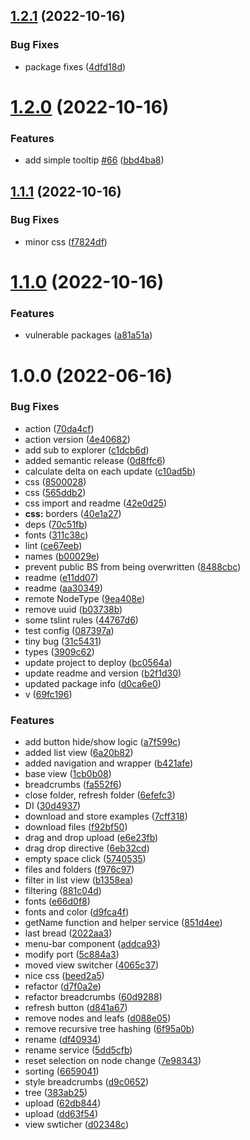 ## [1.2.1](https://github.com/artemnih/ngx-explorer/compare/v1.2.0...v1.2.1) (2022-10-16)


### Bug Fixes

* package fixes ([4dfd18d](https://github.com/artemnih/ngx-explorer/commit/4dfd18da741f527b822952d0d63506cea4af91eb))

# [1.2.0](https://github.com/artemnih/ngx-explorer/compare/v1.1.1...v1.2.0) (2022-10-16)


### Features

* add simple tooltip [#66](https://github.com/artemnih/ngx-explorer/issues/66) ([bbd4ba8](https://github.com/artemnih/ngx-explorer/commit/bbd4ba87afe717c22b4355132629d37fe280f6fc))

## [1.1.1](https://github.com/artemnih/ngx-explorer/compare/v1.1.0...v1.1.1) (2022-10-16)


### Bug Fixes

* minor css ([f7824df](https://github.com/artemnih/ngx-explorer/commit/f7824df229c32d54b05cf2d42d65793fee0937ca))

# [1.1.0](https://github.com/artemnih/ngx-explorer/compare/v1.0.0...v1.1.0) (2022-10-16)


### Features

* vulnerable packages ([a81a51a](https://github.com/artemnih/ngx-explorer/commit/a81a51af8874fecb10de04d80b9ecfa94527a3a6))

# 1.0.0 (2022-06-16)


### Bug Fixes

* action ([70da4cf](https://github.com/artemnih/ngx-explorer/commit/70da4cf9b2b781e51bd540b0563e27b76b8092f7))
* action version ([4e40682](https://github.com/artemnih/ngx-explorer/commit/4e40682436c7985f1dfc48c9422d8377e1a33aa9))
* add sub to explorer ([c1dcb6d](https://github.com/artemnih/ngx-explorer/commit/c1dcb6d0ce6dfa32c3f9448c7cc9d9f0f1393355))
* added semantic release ([0d8ffc6](https://github.com/artemnih/ngx-explorer/commit/0d8ffc61a309e4e1e565acf9d258346a40c6ed77))
* calculate delta on each update ([c10ad5b](https://github.com/artemnih/ngx-explorer/commit/c10ad5bb29e6ae5c7b3a878ab8159c19d73ee17f))
* css ([8500028](https://github.com/artemnih/ngx-explorer/commit/8500028afd4406a5fd6e5a5e2390963a3eaf8fb7))
* css ([565ddb2](https://github.com/artemnih/ngx-explorer/commit/565ddb28c6861ba28ed90876e3fefbb24e3021db))
* css import and readme ([42e0d25](https://github.com/artemnih/ngx-explorer/commit/42e0d25cc302ac98e790a2296c3b68edf3261be7))
* **css:** borders ([40e1a27](https://github.com/artemnih/ngx-explorer/commit/40e1a273c3a7531d7fbae98efdd5c9a1e99dd661))
* deps ([70c51fb](https://github.com/artemnih/ngx-explorer/commit/70c51fb046a900bf950994506604038493188527))
* fonts ([311c38c](https://github.com/artemnih/ngx-explorer/commit/311c38cf0a9776df237c7cd9d88f5ea5faa34cb4))
* lint ([ce67eeb](https://github.com/artemnih/ngx-explorer/commit/ce67eeb7e311672218d153bd9678726dc641a5b5))
* names ([b00029e](https://github.com/artemnih/ngx-explorer/commit/b00029eaa917c371164bdee0d805f48eb689e8af))
* prevent public BS from being overwritten ([8488cbc](https://github.com/artemnih/ngx-explorer/commit/8488cbc7fe4b11386bc7b9ea6ab3008b7df8e188))
* readme ([e11dd07](https://github.com/artemnih/ngx-explorer/commit/e11dd074ea5a8a0636ee5547d00db574e079db8d))
* readme ([aa30349](https://github.com/artemnih/ngx-explorer/commit/aa30349b778cb0ed5abace2252a79e19a38a2c8e))
* remote NodeType ([9ea408e](https://github.com/artemnih/ngx-explorer/commit/9ea408e58166c81ebaa2772d1be923c65635e79f))
* remove uuid ([b03738b](https://github.com/artemnih/ngx-explorer/commit/b03738b34e61342b82b174cfb825d34a7736fff1))
* some tslint rules ([44767d6](https://github.com/artemnih/ngx-explorer/commit/44767d69f00df2e3df7358f0468c3c164773884b))
* test config ([087397a](https://github.com/artemnih/ngx-explorer/commit/087397a5bf62112c62bfc799bd600163bfd5bb28))
* tiny bug ([31c5431](https://github.com/artemnih/ngx-explorer/commit/31c543168e62421183be4674eca7b90b5067ff49))
* types ([3909c62](https://github.com/artemnih/ngx-explorer/commit/3909c62e66c823da12c8cf0386772d2adc391508))
* update project to deploy ([bc0564a](https://github.com/artemnih/ngx-explorer/commit/bc0564a09de38f0a21ba0c3e4ad3f70275730ca8))
* update readme and version ([b2f1d30](https://github.com/artemnih/ngx-explorer/commit/b2f1d306262c96305ec77ef1961760e0f2cca771))
* updated package info ([d0ca6e0](https://github.com/artemnih/ngx-explorer/commit/d0ca6e00acf84c27ae3344200d1ec37bd3ff4214))
* v ([69fc196](https://github.com/artemnih/ngx-explorer/commit/69fc1966a8fb1d382353d91d44576e02fc7c3e5c))


### Features

* add button hide/show logic ([a7f599c](https://github.com/artemnih/ngx-explorer/commit/a7f599c85adbdecd5fef6e9a495d45f8bb3386ef))
* added list view ([6a20b82](https://github.com/artemnih/ngx-explorer/commit/6a20b8299fc56ab9e7d69361e36749cc89d1dae2))
* added navigation and wrapper ([b421afe](https://github.com/artemnih/ngx-explorer/commit/b421afe1436f4898efed0ede63095217bd2454b8))
* base view ([1cb0b08](https://github.com/artemnih/ngx-explorer/commit/1cb0b088d4476ab82589624ff09729a5b87fc936))
* breadcrumbs ([fa552f6](https://github.com/artemnih/ngx-explorer/commit/fa552f6f7fe4e20d6f5e297ffe1502263091a040))
* close folder, refresh folder ([6efefc3](https://github.com/artemnih/ngx-explorer/commit/6efefc34282fa6e9a4b157c1acfd16a947eff1c2))
* DI ([30d4937](https://github.com/artemnih/ngx-explorer/commit/30d4937c0375c015c18bbfb88608ef783001bd10))
* download and store examples ([7cff318](https://github.com/artemnih/ngx-explorer/commit/7cff318930f9a8531c952a8f145ba6eb5a3498ae))
* download files ([f92bf50](https://github.com/artemnih/ngx-explorer/commit/f92bf508f07fcda8e023a15867433dadc6ca6f56))
* drag and drop upload ([e6e23fb](https://github.com/artemnih/ngx-explorer/commit/e6e23fb51fedf4874564f02c87b7529ba8020d75))
* drag drop directive ([6eb32cd](https://github.com/artemnih/ngx-explorer/commit/6eb32cd89202e1d3d25788986f836640dd1464e4))
* empty space click ([5740535](https://github.com/artemnih/ngx-explorer/commit/5740535bb2f6d390c468f453a8868bfe83372c62))
* files and folders ([f976c97](https://github.com/artemnih/ngx-explorer/commit/f976c97c39a7d0451b7f9011ff6ede72612ae929))
* filter in list view ([b1358ea](https://github.com/artemnih/ngx-explorer/commit/b1358ea788e7da47b3e7f621ce961d327290ae8b))
* filtering ([881c04d](https://github.com/artemnih/ngx-explorer/commit/881c04d18fa3196ac0527924de4752b56b73f444))
* fonts ([e66d0f8](https://github.com/artemnih/ngx-explorer/commit/e66d0f88302518d7974b392e67fe87a085e13775))
* fonts and color ([d9fca4f](https://github.com/artemnih/ngx-explorer/commit/d9fca4f0b600e991188fe8921d043ee9c12f540d))
* getName function and helper service ([851d4ee](https://github.com/artemnih/ngx-explorer/commit/851d4ee17e960ddef7c92d831a68c665cf66c0b9))
* last bread ([2022aa3](https://github.com/artemnih/ngx-explorer/commit/2022aa30e88ee839056438f08a9865c023084269))
* menu-bar component ([addca93](https://github.com/artemnih/ngx-explorer/commit/addca932940b4d3aab670040c04f7e8d58d9c505))
* modify port ([5c884a3](https://github.com/artemnih/ngx-explorer/commit/5c884a3e06e53bd4661628be2e8d51b92f2469c3))
* moved view switcher ([4065c37](https://github.com/artemnih/ngx-explorer/commit/4065c37fc76dd3a06acbf1411b2c09bbdd20ff8c))
* nice css ([beed2a5](https://github.com/artemnih/ngx-explorer/commit/beed2a569429fe1b2f618a237e3728576afb9fe0))
* refactor ([d7f0a2e](https://github.com/artemnih/ngx-explorer/commit/d7f0a2e993901162dd5003afbf52ee6446618c04))
* refactor breadcrumbs ([60d9288](https://github.com/artemnih/ngx-explorer/commit/60d9288e143b8df5b0754d1f51fe68171a0553dc))
* refresh button ([d841a67](https://github.com/artemnih/ngx-explorer/commit/d841a67cea87d48c1aeac3f28797b6c677b82c5a))
* remove nodes and leafs ([d088e05](https://github.com/artemnih/ngx-explorer/commit/d088e054c29baa7383a45a04ac6af81605d39893))
* remove recursive tree hashing ([6f95a0b](https://github.com/artemnih/ngx-explorer/commit/6f95a0ba4f9d73e85fa3c0818ca3930b29e3d247))
* rename ([df40934](https://github.com/artemnih/ngx-explorer/commit/df409346aab48cb6432ada6ec805b815c13120bc))
* rename service ([5dd5cfb](https://github.com/artemnih/ngx-explorer/commit/5dd5cfb99c01b34cc87ce60c6cc11a8a8658e985))
* reset selection on node change ([7e98343](https://github.com/artemnih/ngx-explorer/commit/7e98343cbaf93b30d2fe4625c4366faba7a239da))
* sorting ([6659041](https://github.com/artemnih/ngx-explorer/commit/66590411c834e547494f8e7121685499ee473deb))
* style breadcrumbs ([d9c0652](https://github.com/artemnih/ngx-explorer/commit/d9c06523a00b88102f6e9059574b17282772bd5d))
* tree ([383ab25](https://github.com/artemnih/ngx-explorer/commit/383ab251560d7fb32886874147bc3976096387d8))
* upload ([62db844](https://github.com/artemnih/ngx-explorer/commit/62db844d81fe728e685e981dac1ccf36c3db0b19))
* upload ([dd63f54](https://github.com/artemnih/ngx-explorer/commit/dd63f541172028dd42b9d5d1edadbfef7fa678a2))
* view swticher ([d02348c](https://github.com/artemnih/ngx-explorer/commit/d02348cccfbd0a2e36bc7ecd553c327e7a62eb8b))
